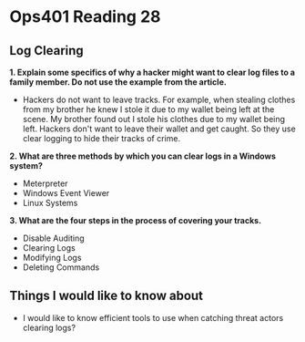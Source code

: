 # Ops401 Reading 28
## Log Clearing

**1. Explain some specifics of why a hacker might want to clear log files to a family member. Do not use the example from the article.**
- Hackers do not want to leave tracks. For example, when stealing clothes from my brother he knew I stole it due to my wallet being left at the scene. My brother found out I stole his clothes due to my wallet being left. Hackers don't want to leave their wallet and get caught. So they use clear logging to hide their tracks of crime. 

**2. What are three methods by which you can clear logs in a Windows system?**
- Meterpreter
- Windows Event Viewer
- Linux Systems

**3. What are the four steps in the process of covering your tracks.**
- Disable Auditing
- Clearing Logs
- Modifying Logs
- Deleting Commands

## Things I would like to know about
- I would like to know efficient tools to use when catching threat actors clearing logs?
